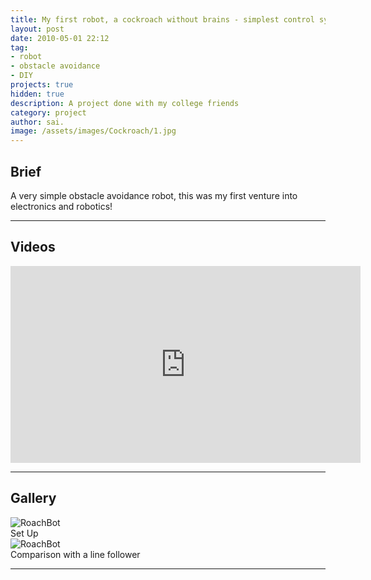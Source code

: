 ```yaml
---
title: My first robot, a cockroach without brains - simplest control system
layout: post
date: 2010-05-01 22:12
tag: 
- robot
- obstacle avoidance
- DIY
projects: true
hidden: true
description: A project done with my college friends
category: project
author: sai.
image: /assets/images/Cockroach/1.jpg
---
```


## Brief

A very simple obstacle avoidance robot, this was my first venture into electronics and robotics!
<br>

---

## Videos

<iframe width="560" height="315" src="https://www.youtube.com/embed/OcNgiywZt1I?si=YkARxBS4s9FxMhre" title="YouTube video player" frameborder="0" allow="accelerometer; autoplay; clipboard-write; encrypted-media; gyroscope; picture-in-picture; web-share" referrerpolicy="strict-origin-when-cross-origin" allowfullscreen></iframe>

---

## Gallery

<div class="side-by-side">
    <div class="toleft">
        <img class="image" src="{{ site.url }}/assets/images/Cockroach/1.jpg" alt="RoachBot">
        <figcaption class="caption">Set Up</figcaption>
    </div>

   <div class="toright">
        <img class="image" src="{{ site.url }}/assets/images/Cockroach/2.jpg" alt="RoachBot">
        <figcaption class="caption">Comparison with a line follower</figcaption>
    </div>
</div>

---
